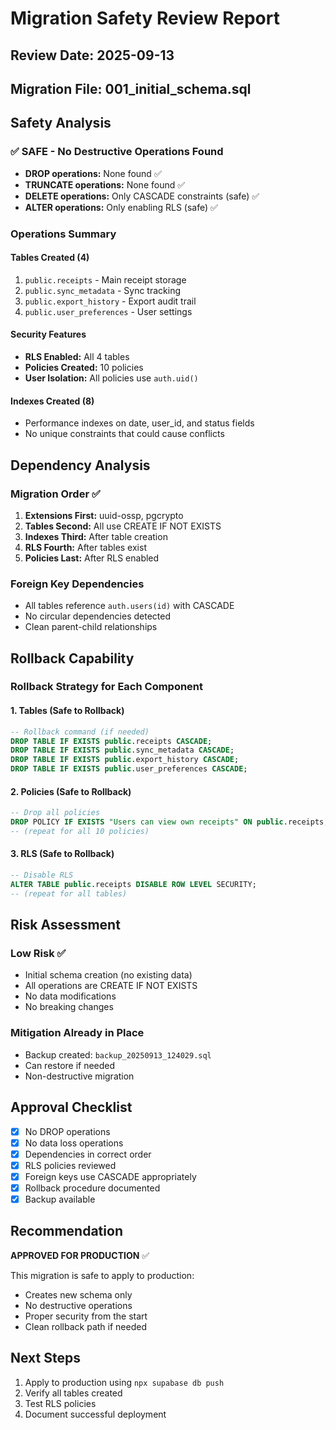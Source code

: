 # Migration Safety Review Report

## Review Date: 2025-09-13
## Migration File: 001_initial_schema.sql

## Safety Analysis

### ✅ SAFE - No Destructive Operations Found
- **DROP operations:** None found ✅
- **TRUNCATE operations:** None found ✅
- **DELETE operations:** Only CASCADE constraints (safe) ✅
- **ALTER operations:** Only enabling RLS (safe) ✅

### Operations Summary

#### Tables Created (4)
1. `public.receipts` - Main receipt storage
2. `public.sync_metadata` - Sync tracking
3. `public.export_history` - Export audit trail
4. `public.user_preferences` - User settings

#### Security Features
- **RLS Enabled:** All 4 tables
- **Policies Created:** 10 policies
- **User Isolation:** All policies use `auth.uid()`

#### Indexes Created (8)
- Performance indexes on date, user_id, and status fields
- No unique constraints that could cause conflicts

## Dependency Analysis

### Migration Order ✅
1. **Extensions First:** uuid-ossp, pgcrypto
2. **Tables Second:** All use CREATE IF NOT EXISTS
3. **Indexes Third:** After table creation
4. **RLS Fourth:** After tables exist
5. **Policies Last:** After RLS enabled

### Foreign Key Dependencies
- All tables reference `auth.users(id)` with CASCADE
- No circular dependencies detected
- Clean parent-child relationships

## Rollback Capability

### Rollback Strategy for Each Component

#### 1. Tables (Safe to Rollback)
```sql
-- Rollback command (if needed)
DROP TABLE IF EXISTS public.receipts CASCADE;
DROP TABLE IF EXISTS public.sync_metadata CASCADE;
DROP TABLE IF EXISTS public.export_history CASCADE;
DROP TABLE IF EXISTS public.user_preferences CASCADE;
```

#### 2. Policies (Safe to Rollback)
```sql
-- Drop all policies
DROP POLICY IF EXISTS "Users can view own receipts" ON public.receipts;
-- (repeat for all 10 policies)
```

#### 3. RLS (Safe to Rollback)
```sql
-- Disable RLS
ALTER TABLE public.receipts DISABLE ROW LEVEL SECURITY;
-- (repeat for all tables)
```

## Risk Assessment

### Low Risk ✅
- Initial schema creation (no existing data)
- All operations are CREATE IF NOT EXISTS
- No data modifications
- No breaking changes

### Mitigation Already in Place
- Backup created: `backup_20250913_124029.sql`
- Can restore if needed
- Non-destructive migration

## Approval Checklist

- [x] No DROP operations
- [x] No data loss operations
- [x] Dependencies in correct order
- [x] RLS policies reviewed
- [x] Foreign keys use CASCADE appropriately
- [x] Rollback procedure documented
- [x] Backup available

## Recommendation

**APPROVED FOR PRODUCTION** ✅

This migration is safe to apply to production:
- Creates new schema only
- No destructive operations
- Proper security from the start
- Clean rollback path if needed

## Next Steps
1. Apply to production using `npx supabase db push`
2. Verify all tables created
3. Test RLS policies
4. Document successful deployment